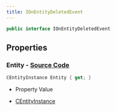 ```yaml
---
title: IOnEntityDeletedEvent
---
```


```csharp
public interface IOnEntityDeletedEvent
```

## Properties

### **Entity** - [Source Code](https://github.com/swiftly-solution/swiftlys2/blob/main/managed/src/SwiftlyS2.Shared/Modules/Events/EventParams/IOnEntityDeletedEvent.cs#L13)

```csharp
CEntityInstance Entity { get; }
```

- Property Value

- [CEntityInstance](/docs/api/shared/schemadefinitions/centityinstance)

